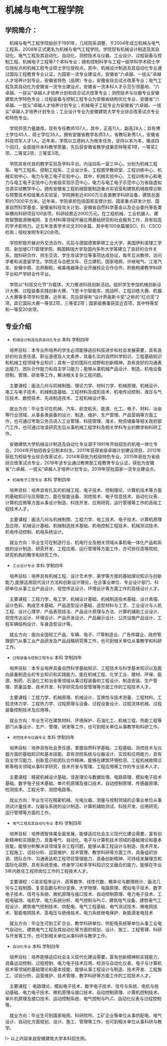 # 机械与电气工程学院

## 学院简介：

&emsp;机械与电气工程学院始创于1991年，几经院系调整，于2004年成立机械与电气工程系，2008年正式更名为机械与电气工程学院。学院现有机械设计制造及其自动化、电气工程及其自动化、自动化、测控技术与仪器、工业设计、过程装备与控制工程、机械电子工程等7个本科专业；拥有控制科学与工程一级学科学术硕士学位授权点和机械工程专业硕士学位授权点。其中，机械设计制造及其自动化专业通过国际工程教育专业认证，为国家一流专业建设点，安徽省“六卓越、一拔尖”卓越人才培养计划专业，安徽省特色（品牌）专业，安徽省综合试点改革专业；电气工程及其自动化为安徽省一流专业建设点，安徽省一流本科人才示范引领基地、“六卓越、一拔尖”卓越人才培养计划和综合试点改革专业；测控技术与仪器专业安徽建筑大学特色专业；过程装备与控制工程专业为安徽省结构优化专业、安徽省“六卓越、一拔尖”卓越人才培养计划专业；机械电子工程专业为安徽省“六卓越、一拔尖”卓越人才培养计划专业；工业设计专业为安徽建筑大学专业综合改革试点专业和特色专业。

&emsp;学院师资力量雄厚。现有专任教师107人，其中，正高11人，副高28人；具有博士学位45人，硕士学位35人。拥有安徽省教学名师3人，省教坛新秀1人，安徽省科技领军人才1人。近年来，学院以立德树人为根本任务，坚持以本为本，推进四个回归，全面提升本科教学质量，先后获安徽省教学成果奖特等奖1项，一等奖2项，二等奖2项，三等奖3项。

&emsp;学院具有优良的教学实验及学科平台。内设四系一室三中心，分别为机械工程系、电气工程系、控制工程系、工业设计系，工程图学教研室、工程训练中心、机械实验中心、电力与电工电子实验中心。其中，机械实验中心、工程训练中心和电力与电工电子实验中心为省级实验示范中心，电力与电工电子示范中心为省级虚拟仿真实验教学中心。拥有安徽省工程机械智能制造重点实验室和建筑机械故障诊断与预警技术校级重点实验室，学院拥有近4000万元各类教学科研设备，建筑总面积约7000平方米。近年来，学院承担包括国家支撑计划、国家重点研发计划、国家自然科学基金、安徽省科技攻关计划、安徽省自然科学基金以及企业委托等各类纵横向科研项目100余项，科研经费近2000万元。在工程机械、工业机器人、建筑智慧能源微电网、复合材料等领域开展应用基础研究和社会服务工作，具有较高的学术影响力。近五年发表学术论文300余篇，其中有100余篇被SCI、EI、CSCD检索；授权发明专利20余项。

&emsp;学院积极开展对外交流合作，先后与德国德累斯顿工业大学、美国伊利诺理工学院、新加坡CITI管理学院、韩国韩瑞大学及国内多所大学等建立了良好的合作关系，就科研合作、师生交流、学生攻读学位等事项达成协议，每年互派教师、访问学者和派遣留学生。学院还与合肥叉车、日立建机、国家电网、许继电气、江淮汽车、安徽中鼎、志邦橱柜、格美电器等企业开展校企合作合作，积极构建教学科研平台和产学研合作平台。

&emsp;学院以“科技文化节”为载体，大力推进科技创新活动。组织学生参加机械创新设计大赛、过程装备实践创新大赛、飞思卡尔智能车、挑战杯、工程训练大赛、机器人大赛等多项学科竞赛，近年来，先后获得有“设计界奥斯卡奖”之称的“红点奖”2项，其它国际大赛一等奖2项，三等奖2项；国家级赛事获奖近百项，其中特等奖和一等奖20余项。

## 专业介绍

- `机械设计制造及其自动化专业`  本科  学制四年

&emsp;培养目标：本专业所培养的学生必须能够适应科技进步和社会发展需要，具有良好的社会责任感、职业道德及人文素养，具备扎实的自然科学知识、工程基础知识和机械工程领域专业知识；具有一定的国际化视野和创新精神，具有良好的沟通表达能力、团队合作能力和自主学习能力；能够从事机械产品设计、制造，机电设备控制、管理、研发等工作，解决相关复杂工程问题。

&emsp;主要课程：画法几何与机械制图、理论力学、材料力学、机械原理、机械设计、电工与电子技术、机械制造基础、工程材料及成形技术、机电传动控制、液压与气压技术、数控技术、先进制造技术、工程机械设计等。

&emsp;就业方向：毕业生可在机械、汽车、航空航天、能源、化工、电子、材料、冶金等行业领域，从事各类装备的设计、制造、维护、生产管理、产品营销等方面工作，也可通过考取公务员进入工业管理、科技管理、海关、物资储备等相关政府部门工作，也可通过攻读研究生后从事机械工程学科及相关学科专业的教学和科研工作。

&emsp;安徽建筑大学机械设计制造及自动化专业源于1991年开始招生的机电一体化专业，2004年开始招收全日制本科生。2011年获得省级卓越计划建设项目，2012年获批为校级专业综合改革试点，2014年获批为校级特色专业，2015年获批为省级综合改革试点专业，2018年该专业通过教育部工程教育专业认证，获批为安徽省“六卓越、一拔尖”卓越人才培养计划专业。2019年获批国家一流专业建设点。

- `机械电子工程专业`  本科  学制四年

&emsp;培养目标：培养具有扎实的机械工程、电子技术、控制理论、计算机技术等方面的基础知识与应用能力，能在智能设备、测控技术、电子信息技术、自动化仪表、计算机应用等方面从事设计制造、科技开发、应用研究、运行管理等工作的高级工程技术人才。

&emsp;主要课程：画法几何与机械制图、工程力学、电工技术、电子技术、计算机原理及应用、机械设计基础、机械制造技术基础、机电控制工程技术、机械测试技术、机电传动控制、机电系统设计。

&emsp;就业方向：毕业生可在制造行业、机电行业及相关领域从事机电一体化产品和系统的设计制造、研究开发、工程应用、运行管理等方面工作，亦可担任高等院校、研究机构的教学和研究工作。

- `工业设计专业`  本科  学制四年

&emsp;培养目标：培养具有机械工程、设计艺术学、美学等方面的基础理论知识与创新能力,能够运用现代设计方法和创新设计理论，在企事业单位、专业设计部门、科研单位从事工业产品设计、视觉传达设计、环境设计等方面工作的高级设计人才。

&emsp;主要课程：工程力学、电工学、机械设计基础、机械制造技术基础、设计素描、设计色彩、构成艺术基础、产品造型设计基础、造型材料与工艺、工业设计与人机工程、设计心理学、产品表现技法、产品设计原理与方法、计算机辅助工业设计、视觉传达设计、环境设计、产品开发设计、产品展示设计、公共设施产品设计、工程车辆结构设计、车身造型设计等。

&emsp;就业方向：面向全国轻工产品、车辆、电子、IT等制造业、广告传媒业、政府管理部门从事工业产品研发及产品战略研究等工作，也可到相关单位从事教学和科研工作。

- `过程装备与控制工程专业`  本科  学制四年

&emsp;培养目标：本专业培养具备自然科学基础知识、工程技术与科学基本知识以及面向装备制造业的专业知识和实践能力，能在机械工程、化学工业、建材、环保、能源、制药、石油化工和冶金等领域从事过程装备的工程设计、制造安装、生产管理、质量监督、技术开发、科学研究及经营管理等方面工作的工程技术人才。

&emsp;主要课程：工程力学、机械原理、机械设计、互换性与技术测量、工程材料、工程流体力学、工程热力学、过程原理与设备、过程设备设计、过程流体机械、过程装备控制技术及应用等。

&emsp;就业方向：毕业生可在建筑材料、环境保护、石油化工、机械工程、热能工程等部门从事设计、生产、管理、研发等工作，也可到相关单位从事教学和科研工作。

- `测控技术与仪器专业`  本科  学制四年

&emsp;培养目标：培养具有社会责任感，掌握自然科学基础、工程基础、测控技术与仪器方面的基础知识和基本技能，具有测控系统与仪器设计、实现和应用能力，具有自主学习能力、创新意识和团队合作精神，能够在建筑环境检测、工程机械故障诊断等相关领域从事科学研究、技术开发与管理、工程应用等工作的专业技术人才。

&emsp;主要课程：精密机械设计基础、误差理论与数据处理、电路原理、模拟电子技术基础、数字电子技术基础、单片机原理及接口技术、自动控制原理、传感器原理、检测技术、工程光学、测控电路等。

&emsp;就业方向：毕业生可在精密机械、光电仪器、测量与控制领域的企事业单位从事测试计量技术、仪器与系统的设计制造、计算机辅助测试、科技开发、应用研究、运行管理等方面的工作。

- `电气工程及其自动化专业` 本科  学制四年

&emsp;培养目标：培养德智体美全面发展，能够适应社会主义现代化建设需要，富有创新精神和实践能力，具备电气、自动化、电子与计算机技术领域的基础理论和基本技能，能够分析解决该领域复杂工程问题，能够从事工程设计与制造、技术开发、工程施工、试验分析、运营维护、技术管理、教学科研等方面工作，具备组织协调、团队合作、沟通表达和工程项目管理能力，具备创新精神、可持续发展理念和国际化视野，具有系统思维、终身学习和多学科知识交叉融合的能力，能够在毕业5年内胜任工程师岗位工作的工程技术人才。

&emsp;主要课程：C语言程序设计、高等数学、线性代数、概率论与数理统计、画法几何与工程制图、复变函数与积分变换、大学物理、电路原理、模拟电子技术、数字电子技术、信号与系统、微机原理与接口技术、自动控制原理、电力电子技术、工程电磁场、电机学、电力系统分析、电气控制与PLC、建筑电气设备、建筑电气工程设计、建筑电气控制技术、供配电、电气工程基础、电气测试技术、微电网技术、智能电网技术、高电压与绝缘技术、电力系统继电保护、新能源发电技术

&emsp;就业方向：毕业生可到工矿企业、教学科研单位、供配电系统等单位从事工业电气自动化、建筑电气工程及其自动化等方面的规划、设计、施工、工程管理、科研与开发等工作，也可到相关单位从事科研与教学工作。

- `自动化专业`  本科  学制四年

&emsp;培养目标：培养能够适应社会主义现代化建设需要，富有创新精神和实践能力，具备运动控制、过程控制、电力电子技术应用、检测与自动化仪表、电子与计算机技术等领域的基础理论和基本技能，能够从事工程设计与制造、技术开发、工程施工、试验分析、运营维护、技术管理、教学科研等方面工作的工程技术人才。

&emsp;主要课程： 电路理论、模拟电子技术、数字电子技术、信号与系统、电机与拖动基础、电力电子技术、微机原理与接口技术、自动控制原理、计算机控制技术、单片机原理及接口技术、运动控制系统、电气控制与PLC、自动化仪表与过程控制等。

&emsp;就业方向：毕业生可到国家电网、科研院所、工矿企业等单位从事供配电、电气设计、自动化方面规划、设计、施工、管理等工作，也可到相关单位从事科研与教学。

!> 以上内容来自安徽建筑大学本科招生网。
